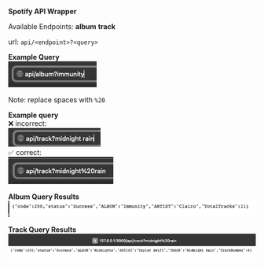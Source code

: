 **Spotify API Wrapper**

Available Endpoints:
**album**
**track**

url: ```api/<endpoint>?<query>```

**Example Query** <br>
![URL Album](./app/assets/images/url_album.png)

Note: replace spaces with ```%20```

**Example query** <br>
❌ incorrect: <br>
![URL Album](./app/assets/images/url_track_with_space.png) <br>
✅ correct: <br>
![URL Album](./app/assets/images/url_track.png) <br>
 
**Album Query Results** <br>
![Album Result](./app/assets/images/album_results.png) <br>

**Track Query Results** <br>
![Track Results](./app/assets/images/track_results.png)
